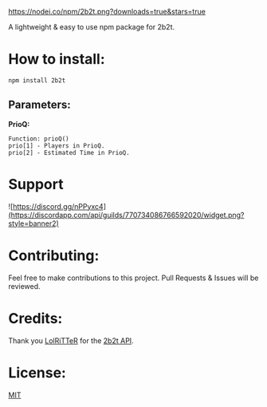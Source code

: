 https://nodei.co/npm/2b2t.png?downloads=true&stars=true

A lightweight & easy to use npm package for 2b2t. 

# How to install: 
`npm install 2b2t`

## Parameters:

**PrioQ:**
```
Function: prioQ()
prio[1] - Players in PrioQ.
prio[2] - Estimated Time in PrioQ. 
```

# Support 
![https://discord.gg/nPPyxc4](https://discordapp.com/api/guilds/770734086766592020/widget.png?style=banner2)

# Contributing:

Feel free to make contributions to this project. Pull Requests & Issues will be reviewed.

# Credits:

Thank you [LolRiTTeR](https://github.com/LolRiTTeR) for the [2b2t API](https://2b2t.dev). 

# License:
[MIT](https://github.com/vypr-ysl/2b2t/blob/master/LICENSE)
